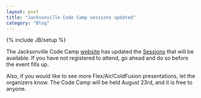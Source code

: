 ```yaml
---
layout: post
title: "Jacksonville Code Camp sessions updated"
category: "Blog"
---
```

{% include JB/setup %}

The Jacksonville Code Camp [website](http://jaxcodecamp.com) has updated the [Sessions](http://jaxcodecamp.com/Sessions.aspx) that will be available. If you have not registered to attend, go ahead and do so before the event fills up.

Also, if you would like to see more Flex/Air/ColdFusion presentations, let the organizers know. The Code Camp will be held August 23rd, and it is free to anyone.